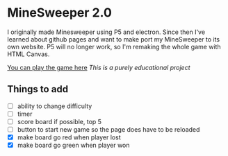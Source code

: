 # MineSweeper 2.0

I originally made Minesweeper using P5 and electron. Since then I've learned
about github pages and want to make port my MineSweeper to its own website.
P5 will no longer work, so I'm remaking the whole game with HTML Canvas.

[You can play the game here](https://ahl96.github.io/Minesweeper/)
*This is a purely educational project*

## Things to add

- [ ] ability to change difficulty
- [ ] timer
- [ ] score board if possible, top 5
- [ ] button to start new game so the page does have to be reloaded
- [x] make board go red when player lost
- [x] make board go green when player won
